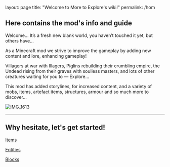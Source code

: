 layout: page
title: "Welcome to More to Explore's wiki!"
permalink: /hom
## Here contains the mod's info and guide
Welcome… It’s a fresh new blank world, you haven’t touched it yet, but others have…

As a Minecraft mod we strive to improve the gameplay by adding new content and lore, enhancing gameplay!

Villagers at war with Illagers, Piglins rebuilding their crumbling empire, the Undead rising from their graves with soulless masters, and lots of other creatures waiting for you to — Explore…

This mod has added storylines, for increased content, and a variety of mobs, items, artefact items, structures, armour and so much more to discover…

![IMG_1613](https://github.com/1D10T1C-STUD10S/more-to-explore/assets/112738649/2e74d018-f277-49f3-9518-d1f7f19bc4de)

---

## Why hesitate, let's get started!

[Items](https://www.1d10t1c-stud10s/more-to-explore/items)

[Entities](https://www.example.com) 

[Blocks](https://www.example.com)
